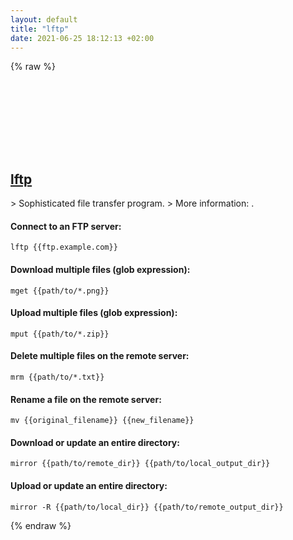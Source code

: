 ```yaml
---
layout: default
title: "lftp"
date: 2021-06-25 18:12:13 +02:00
---
```

{% raw %}
<h2 id="lftp">
  <a href="/en/linux/lftp.html">lftp</a> <a href="#lftp"><svg class="icon">
    <use href="/assets/images/unicode_sprite.svg#link" />
  </svg></a>
</h2>
> Sophisticated file transfer program.
> More information: <https://lftp.yar.ru/lftp-man.html>.

#### Connect to an FTP server:
```shell
lftp {{ftp.example.com}}
```
#### Download multiple files (glob expression):
```shell
mget {{path/to/*.png}}
```
#### Upload multiple files (glob expression):
```shell
mput {{path/to/*.zip}}
```
#### Delete multiple files on the remote server:
```shell
mrm {{path/to/*.txt}}
```
#### Rename a file on the remote server:
```shell
mv {{original_filename}} {{new_filename}}
```
#### Download or update an entire directory:
```shell
mirror {{path/to/remote_dir}} {{path/to/local_output_dir}}
```
#### Upload or update an entire directory:
```shell
mirror -R {{path/to/local_dir}} {{path/to/remote_output_dir}}
```
{% endraw %}
